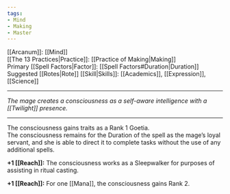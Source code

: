 ```yaml
---
tags:
- Mind
- Making
- Master
---
```


[[Arcanum]]: [[Mind]]\
[[The 13 Practices|Practice]]: [[Practice of Making|Making]]\
Primary [[Spell Factors|Factor]]: [[Spell Factors#Duration|Duration]]\
Suggested [[Rotes|Rote]] [[Skill|Skills]]: [[Academics]], [[Expression]], [[Science]]

---

_The mage creates a consciousness as a self-aware intelligence with a [[Twilight]] presence._

---

The consciousness gains traits as a Rank 1 Goetia.\
The consciousness remains for the Duration of the spell as the mage’s loyal servant, and she is able to direct it to complete tasks without the use of any additional spells.

**+1 [[Reach]]:** The consciousness works as a Sleepwalker for purposes of assisting in ritual casting.

**+1 [[Reach]]:** For one [[Mana]], the consciousness gains Rank 2.